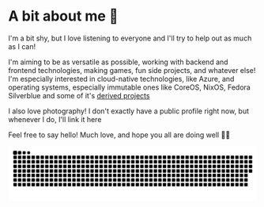 # A bit about me 🌷

I'm a bit shy, but I love listening to everyone and I'll try to help out as much as I can!

I'm aiming to be as versatile as possible, working with backend and frontend technologies, making games, fun side projects, and whatever else! I'm especially interested in cloud-native technologies, like Azure, and operating systems, especially immutable ones like CoreOS, NixOS, Fedora Silverblue and some of it's [derived projects](https://universal-blue.org/)

I also love photography! I don't exactly have a public profile right now, but whenever I do, I'll link it here

Feel free to say hello! Much love, and hope you all are doing well 🌸💕

<picture>
  <source media="(prefers-color-scheme: dark)" srcset="https://raw.githubusercontent.com/tulilirockz/tulilirockz/4e9f5212aec0ed7d97ba8f8a228e72c5689a204e/github-snake-dark.svg" />
  <source media="(prefers-color-scheme: light)" srcset="https://raw.githubusercontent.com/tulilirockz/tulilirockz/4e9f5212aec0ed7d97ba8f8a228e72c5689a204e/github-snake.svg" />
  <img alt="github-snake" src="https://raw.githubusercontent.com/tulilirockz/tulilirockz/output/github-snake.svg" />
</picture>
